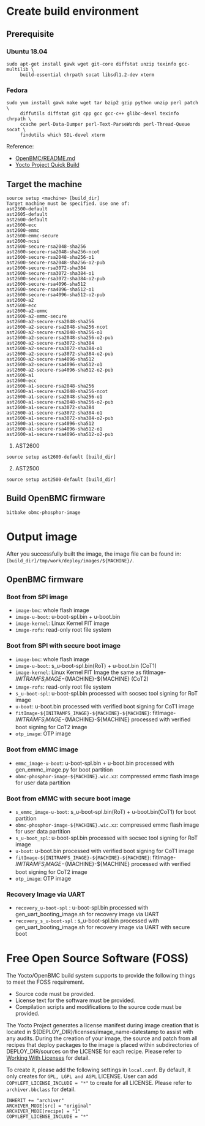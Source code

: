 # Create build environment
## Prerequisite
### Ubuntu 18.04
```
sudo apt-get install gawk wget git-core diffstat unzip texinfo gcc-multilib \
     build-essential chrpath socat libsdl1.2-dev xterm
```

### Fedora
```
sudo yum install gawk make wget tar bzip2 gzip python unzip perl patch \
     diffutils diffstat git cpp gcc gcc-c++ glibc-devel texinfo chrpath \
     ccache perl-Data-Dumper perl-Text-ParseWords perl-Thread-Queue socat \
     findutils which SDL-devel xterm
```

Reference:
- [OpenBMC/README.md](https://github.com/openbmc/openbmc#1-prerequisite)
- [Yocto Project Quick Build](https://docs.yoctoproject.org/brief-yoctoprojectqs/index.html)

## Target the machine
```
source setup <machine> [build_dir]
Target machine must be specified. Use one of:
ast2500-default
ast2605-default
ast2600-default
ast2600-ecc
ast2600-emmc
ast2600-emmc-secure
ast2600-ncsi
ast2600-secure-rsa2048-sha256
ast2600-secure-rsa2048-sha256-ncot
ast2600-secure-rsa2048-sha256-o1
ast2600-secure-rsa2048-sha256-o2-pub
ast2600-secure-rsa3072-sha384
ast2600-secure-rsa3072-sha384-o1
ast2600-secure-rsa3072-sha384-o2-pub
ast2600-secure-rsa4096-sha512
ast2600-secure-rsa4096-sha512-o1
ast2600-secure-rsa4096-sha512-o2-pub
ast2600-a2
ast2600-ecc
ast2600-a2-emmc
ast2600-a2-emmc-secure
ast2600-a2-secure-rsa2048-sha256
ast2600-a2-secure-rsa2048-sha256-ncot
ast2600-a2-secure-rsa2048-sha256-o1
ast2600-a2-secure-rsa2048-sha256-o2-pub
ast2600-a2-secure-rsa3072-sha384
ast2600-a2-secure-rsa3072-sha384-o1
ast2600-a2-secure-rsa3072-sha384-o2-pub
ast2600-a2-secure-rsa4096-sha512
ast2600-a2-secure-rsa4096-sha512-o1
ast2600-a2-secure-rsa4096-sha512-o2-pub
ast2600-a1
ast2600-ecc
ast2600-a1-secure-rsa2048-sha256
ast2600-a1-secure-rsa2048-sha256-ncot
ast2600-a1-secure-rsa2048-sha256-o1
ast2600-a1-secure-rsa2048-sha256-o2-pub
ast2600-a1-secure-rsa3072-sha384
ast2600-a1-secure-rsa3072-sha384-o1
ast2600-a1-secure-rsa3072-sha384-o2-pub
ast2600-a1-secure-rsa4096-sha512
ast2600-a1-secure-rsa4096-sha512-o1
ast2600-a1-secure-rsa4096-sha512-o2-pub
```

1. AST2600

```
source setup ast2600-default [build_dir]
```

2. AST2500

```
source setup ast2500-default [build_dir]
```

## Build OpenBMC firmware

```
bitbake obmc-phosphor-image
```

# Output image
After you successfully built the image, the image file can be found in: `[build_dir]/tmp/work/deploy/images/${MACHINE}/`.

## OpenBMC firmware

### Boot from SPI image
- `image-bmc`: whole flash image
- `image-u-boot`: u-boot-spl.bin + u-boot.bin
- `image-kernel`: Linux Kernel FIT image
- `image-rofs`: read-only root file system

### Boot from SPI with secure boot image
- `image-bmc`: whole flash image
- `image-u-boot`: s_u-boot-spl.bin(RoT) + u-boot.bin (CoT1)
- `image-kernel`: Linux Kernel FIT Image the same as fitImage-${INITRAMFS_IMAGE}-${MACHINE}-${MACHINE} (CoT2)
- `image-rofs`: read-only root file system
- `s_u-boot-spl`: u-boot-spl.bin processed with socsec tool signing for RoT image
- `u-boot`: u-boot.bin processed with verified boot signing for CoT1 image
- `fitImage-${INITRAMFS_IMAGE}-${MACHINE}-${MACHINE}`: fitImage-${INITRAMFS_IMAGE}-${MACHINE}-${MACHINE} processed with verified boot signing for CoT2 image
- `otp_image`: OTP image

### Boot from eMMC image
- `emmc_image-u-boot`: u-boot-spl.bin + u-boot.bin processed with gen\_emmc\_image.py for boot partition
- `obmc-phosphor-image-${MACHINE}.wic.xz`: compressed emmc flash image for user data partition

### Boot from eMMC with secure boot image
- `s_emmc_image-u-boot`: s_u-boot-spl.bin(RoT) + u-boot.bin(CoT1) for boot partition
- `obmc-phosphor-image-${MACHINE}.wic.xz`: compressed emmc flash image for user data partition
- `s_u-boot_spl`: u-boot-spl.bin processed with socsec tool signing for RoT image
- `u-boot`: u-boot.bin processed with verified boot signing for CoT1 image
- `fitImage-${INITRAMFS_IMAGE}-${MACHINE}-${MACHINE}`: fitImage-${INITRAMFS_IMAGE}-${MACHINE}-${MACHINE} processed with verified boot signing for CoT2 image
- `otp_image`: OTP image

### Recovery Image via UART
- `recovery_u-boot-spl` : u-boot-spl.bin processed with gen_uart_booting_image.sh for recovery image via UART
- `recovery_s_u-boot-spl` : s_u-boot-spl.bin processed with gen_uart_booting_image.sh for recovery image via UART with secure boot

# Free Open Source Software (FOSS)
The Yocto/OpenBMC build system supports to provide the following things to meet the FOSS requirement.
- Source code must be provided.
- License text for the software must be provided.
- Compilation scripts and modifications to the source code must be provided.

The Yocto Project generates a license manifest during image creation that is located in ${DEPLOY_DIR}/licenses/image_name-datestamp to assist with any audits.
During the creation of your image, the source and patch from all recipes that deploy packages to the image is placed within subdirectories of DEPLOY_DIR/sources on the LICENSE for each recipe.
Please refer to [Working With Licenses](https://docs.yoctoproject.org/dev-manual/common-tasks.html#working-with-licenses) for detail.

To create it, please add the following settings in `local.conf`.
By default, it only creates for `GPL, LGPL and AGPL` LICENSE. User can add `COPYLEFT_LICENSE_INCLUDE = "*"` to create for all LICENSE.
Please refer to `archiver.bbclass` for detail.

```
INHERIT += "archiver"
ARCHIVER_MODE[src] = "original"
ARCHIVER_MODE[recipe] = "1"
COPYLEFT_LICENSE_INCLUDE = "*"
```

